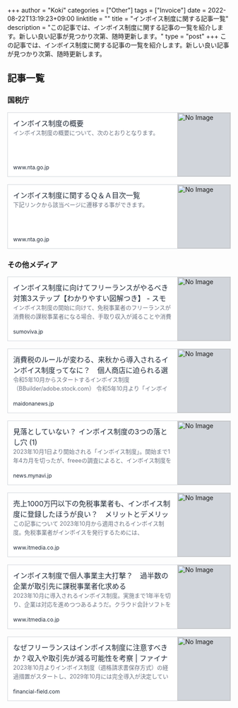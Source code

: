 +++
author = "Koki"
categories = ["Other"]
tags = ["Invoice"]
date = 2022-08-22T13:19:23+09:00
linktitle = ""
title = "インボイス制度に関する記事一覧"
description = "この記事では、インボイス制度に関する記事の一覧を紹介します。新しい良い記事が見つかり次第、随時更新します。"
type = "post"
+++
この記事では、インボイス制度に関する記事の一覧を紹介します。新しい良い記事が見つかり次第、随時更新します。

## 記事一覧

### 国税庁

<a href="https://www.nta.go.jp/taxes/shiraberu/zeimokubetsu/shohi/keigenzeiritsu/invoice_about.htm" target="_blank" rel="noopener noreferrer" style="all: unset; cursor: pointer;" >
<div style="width: 100%; max-width: 36rem; height: 9rem; border-width: 1px; border-style: solid; border-color: rgb(209, 213, 219); display: flex; background-color: rgb(255, 255, 255);" onMouseOut="this.style.background='rgb(255, 255, 255)'" onMouseOver="this.style.background='rgb(243, 244, 246)'">
  <div style="padding: 0.75rem; width: 75%; display: flex; flex-direction: column; justify-content: space-between;">
    <div>
      <div style="color: rgb(31, 41, 55); font-size: 1.0rem; line-height: 1.5rem; max-height: 3.0rem; overflow: hidden;">インボイス制度の概要</div>
      <div style="font-size: 0.8rem; line-height: 1.25rem; max-height: 2.5rem; color: rgb(107, 114, 128); overflow: hidden; text-overflow: ellipsis;">インボイス制度の概要について、次のとおりとなります。</div>
    </div>
    <div style="font-size: 0.75rem; line-height: 1rem; color: rgb(31, 41, 55);">www.nta.go.jp</div>
  </div>
  <div style="border-left-width: 1px; width: 25%;">
    <img src=undefined alt="No Image" style="object-fit: cover; width: 100%; height: 100%; background-color: rgb(209, 213, 219);" loading="lazy" />
  </div>
</div></a>

<br>

<a href="https://www.nta.go.jp/taxes/shiraberu/zeimokubetsu/shohi/keigenzeiritsu/qa_invoice_mokuji.htm" target="_blank" rel="noopener noreferrer" style="all: unset; cursor: pointer;" >
<div style="width: 100%; max-width: 36rem; height: 9rem; border-width: 1px; border-style: solid; border-color: rgb(209, 213, 219); display: flex; background-color: rgb(255, 255, 255);" onMouseOut="this.style.background='rgb(255, 255, 255)'" onMouseOver="this.style.background='rgb(243, 244, 246)'">
  <div style="padding: 0.75rem; width: 75%; display: flex; flex-direction: column; justify-content: space-between;">
    <div>
      <div style="color: rgb(31, 41, 55); font-size: 1.0rem; line-height: 1.5rem; max-height: 3.0rem; overflow: hidden;">インボイス制度に関するＱ＆Ａ目次一覧</div>
      <div style="font-size: 0.8rem; line-height: 1.25rem; max-height: 2.5rem; color: rgb(107, 114, 128); overflow: hidden; text-overflow: ellipsis;">下記リンクから該当ページに遷移する事ができます。</div>
    </div>
    <div style="font-size: 0.75rem; line-height: 1rem; color: rgb(31, 41, 55);">www.nta.go.jp</div>
  </div>
  <div style="border-left-width: 1px; width: 25%;">
    <img src=undefined alt="No Image" style="object-fit: cover; width: 100%; height: 100%; background-color: rgb(209, 213, 219);" loading="lazy" />
  </div>
</div></a>

### その他メディア

<a href="https://sumoviva.jp/article/1018370" target="_blank" rel="noopener noreferrer" style="all: unset; cursor: pointer;" >
<div style="width: 100%; max-width: 36rem; height: 9rem; border-width: 1px; border-style: solid; border-color: rgb(209, 213, 219); display: flex; background-color: rgb(255, 255, 255);" onMouseOut="this.style.background='rgb(255, 255, 255)'" onMouseOver="this.style.background='rgb(243, 244, 246)'">
  <div style="padding: 0.75rem; width: 75%; display: flex; flex-direction: column; justify-content: space-between;">
    <div>
      <div style="color: rgb(31, 41, 55); font-size: 1.0rem; line-height: 1.5rem; max-height: 3.0rem; overflow: hidden;">インボイス制度に向けてフリーランスがやるべき対策3ステップ【わかりやすい図解つき】 - スモビバ！</div>
      <div style="font-size: 0.8rem; line-height: 1.25rem; max-height: 2.5rem; color: rgb(107, 114, 128); overflow: hidden; text-overflow: ellipsis;">インボイス制度の開始に向けて、免税事業者のフリーランスが消費税の課税事業者になる場合、手取り収入が減ることや消費税申告の手間なども複合で判断する必要があります。インボイス制度の対応などを具体例と図解でわかりやすく説明します。</div>
    </div>
    <div style="font-size: 0.75rem; line-height: 1rem; color: rgb(31, 41, 55);">sumoviva.jp</div>
  </div>
  <div style="border-left-width: 1px; width: 25%;">
    <img src=https://sumoviva.jp/wp-content/uploads/2022/06/c36a6474ffa30f6dd10f603e6bd07226.jpg alt="No Image" style="object-fit: cover; width: 100%; height: 100%; background-color: rgb(209, 213, 219);" loading="lazy" />
  </div>
</div></a>

<br>

<a href="https://maidonanews.jp/article/14651198" target="_blank" rel="noopener noreferrer" style="all: unset; cursor: pointer;" >
<div style="width: 100%; max-width: 36rem; height: 9rem; border-width: 1px; border-style: solid; border-color: rgb(209, 213, 219); display: flex; background-color: rgb(255, 255, 255);" onMouseOut="this.style.background='rgb(255, 255, 255)'" onMouseOver="this.style.background='rgb(243, 244, 246)'">
  <div style="padding: 0.75rem; width: 75%; display: flex; flex-direction: column; justify-content: space-between;">
    <div>
      <div style="color: rgb(31, 41, 55); font-size: 1.0rem; line-height: 1.5rem; max-height: 3.0rem; overflow: hidden;">消費税のルールが変わる、来秋から導入されるインボイス制度ってなに？　個人商店に迫られる選択｜まいどなニュース</div>
      <div style="font-size: 0.8rem; line-height: 1.25rem; max-height: 2.5rem; color: rgb(107, 114, 128); overflow: hidden; text-overflow: ellipsis;"> 令和5年10月からスタートするインボイス制度（BBuilder/adobe.stock.com） 令和5年10月より「インボイス制度」がスタートする。消費税に関する制度だが、一般消費者にとって直接的には影響ない。最も大きな影響を受け...</div>
    </div>
    <div style="font-size: 0.75rem; line-height: 1rem; color: rgb(31, 41, 55);">maidonanews.jp</div>
  </div>
  <div style="border-left-width: 1px; width: 25%;">
    <img src=https://public.potaufeu.asahi.com/9af7-p/picture/26913848/913e67e2dfd93bf58a8291ec27a953db.jpg alt="No Image" style="object-fit: cover; width: 100%; height: 100%; background-color: rgb(209, 213, 219);" loading="lazy" />
  </div>
</div></a>

<br>

<a href="https://news.mynavi.jp/techplus/article/20220620-2369292/" target="_blank" rel="noopener noreferrer" style="all: unset; cursor: pointer;" >
<div style="width: 100%; max-width: 36rem; height: 9rem; border-width: 1px; border-style: solid; border-color: rgb(209, 213, 219); display: flex; background-color: rgb(255, 255, 255);" onMouseOut="this.style.background='rgb(255, 255, 255)'" onMouseOver="this.style.background='rgb(243, 244, 246)'">
  <div style="padding: 0.75rem; width: 75%; display: flex; flex-direction: column; justify-content: space-between;">
    <div>
      <div style="color: rgb(31, 41, 55); font-size: 1.0rem; line-height: 1.5rem; max-height: 3.0rem; overflow: hidden;">見落としていない？ インボイス制度の3つの落とし穴 (1)</div>
      <div style="font-size: 0.8rem; line-height: 1.25rem; max-height: 2.5rem; color: rgb(107, 114, 128); overflow: hidden; text-overflow: ellipsis;">2023年10月1日より開始される「インボイス制度」。開始まで1年4カ月を切ったが、freeeの調査によると、インボイス制度を理解している経理・財務担当はわずか3割程度にとどまっている。さらに理解している経理・財務担当にも知識の偏りが見られ、多大な負荷が発生する業務を見落としている可能性が高い。本稿では、インボイス制度は一体どのような制度なのかを一から説明し、経理・財務担当が見落としているかもしれない3つの落とし穴についても触れる。</div>
    </div>
    <div style="font-size: 0.75rem; line-height: 1rem; color: rgb(31, 41, 55);">news.mynavi.jp</div>
  </div>
  <div style="border-left-width: 1px; width: 25%;">
    <img src=https://news.mynavi.jp/techplus/article/20220620-2369292/ogp_images/ogp.jpg alt="No Image" style="object-fit: cover; width: 100%; height: 100%; background-color: rgb(209, 213, 219);" loading="lazy" />
  </div>
</div></a>

<br>

<a href="https://www.itmedia.co.jp/business/articles/2206/03/news002.html" target="_blank" rel="noopener noreferrer" style="all: unset; cursor: pointer;" >
<div style="width: 100%; max-width: 36rem; height: 9rem; border-width: 1px; border-style: solid; border-color: rgb(209, 213, 219); display: flex; background-color: rgb(255, 255, 255);" onMouseOut="this.style.background='rgb(255, 255, 255)'" onMouseOver="this.style.background='rgb(243, 244, 246)'">
  <div style="padding: 0.75rem; width: 75%; display: flex; flex-direction: column; justify-content: space-between;">
    <div>
      <div style="color: rgb(31, 41, 55); font-size: 1.0rem; line-height: 1.5rem; max-height: 3.0rem; overflow: hidden;">売上1000万円以下の免税事業者も、インボイス制度に登録したほうが良い？　メリットとデメリットを解説</div>
      <div style="font-size: 0.8rem; line-height: 1.25rem; max-height: 2.5rem; color: rgb(107, 114, 128); overflow: hidden; text-overflow: ellipsis;">この記事について
2023年10月から適用されるインボイス制度。免税事業者がインボイスを発行するためには、</div>
    </div>
    <div style="font-size: 0.75rem; line-height: 1rem; color: rgb(31, 41, 55);">www.itmedia.co.jp</div>
  </div>
  <div style="border-left-width: 1px; width: 25%;">
    <img src=https://image.itmedia.co.jp/business/articles/2206/03/cover_news002.jpg alt="No Image" style="object-fit: cover; width: 100%; height: 100%; background-color: rgb(209, 213, 219);" loading="lazy" />
  </div>
</div></a>

<br>

<a href="https://www.itmedia.co.jp/business/articles/2206/01/news043.html" target="_blank" rel="noopener noreferrer" style="all: unset; cursor: pointer;" >
<div style="width: 100%; max-width: 36rem; height: 9rem; border-width: 1px; border-style: solid; border-color: rgb(209, 213, 219); display: flex; background-color: rgb(255, 255, 255);" onMouseOut="this.style.background='rgb(255, 255, 255)'" onMouseOver="this.style.background='rgb(243, 244, 246)'">
  <div style="padding: 0.75rem; width: 75%; display: flex; flex-direction: column; justify-content: space-between;">
    <div>
      <div style="color: rgb(31, 41, 55); font-size: 1.0rem; line-height: 1.5rem; max-height: 3.0rem; overflow: hidden;">インボイス制度で個人事業主大打撃？　過半数の企業が取引先に課税事業者化求める</div>
      <div style="font-size: 0.8rem; line-height: 1.25rem; max-height: 2.5rem; color: rgb(107, 114, 128); overflow: hidden; text-overflow: ellipsis;">2023年10月に導入されるインボイス制度。実施まで1年半を切り、企業は対応を進めつつあるようだ。クラウド会計ソフトを提供するfreeeが</div>
    </div>
    <div style="font-size: 0.75rem; line-height: 1rem; color: rgb(31, 41, 55);">www.itmedia.co.jp</div>
  </div>
  <div style="border-left-width: 1px; width: 25%;">
    <img src=https://image.itmedia.co.jp/business/articles/2206/01/cover_news043.jpg alt="No Image" style="object-fit: cover; width: 100%; height: 100%; background-color: rgb(209, 213, 219);" loading="lazy" />
  </div>
</div></a>

<br>

<a href="https://financial-field.com/tax/entry-143220" target="_blank" rel="noopener noreferrer" style="all: unset; cursor: pointer;" >
<div style="width: 100%; max-width: 36rem; height: 9rem; border-width: 1px; border-style: solid; border-color: rgb(209, 213, 219); display: flex; background-color: rgb(255, 255, 255);" onMouseOut="this.style.background='rgb(255, 255, 255)'" onMouseOver="this.style.background='rgb(243, 244, 246)'">
  <div style="padding: 0.75rem; width: 75%; display: flex; flex-direction: column; justify-content: space-between;">
    <div>
      <div style="color: rgb(31, 41, 55); font-size: 1.0rem; line-height: 1.5rem; max-height: 3.0rem; overflow: hidden;">なぜフリーランスはインボイス制度に注意すべきか？収入や取引先が減る可能性を考察 | ファイナンシャルフィールド</div>
      <div style="font-size: 0.8rem; line-height: 1.25rem; max-height: 2.5rem; color: rgb(107, 114, 128); overflow: hidden; text-overflow: ellipsis;">2023年10月よりインボイス制度（適格請求書保存方式）の経過措置がスタートし、2029年10月には完全導入が決定しています。しかし、インボイス制度が施行されると、多くのフリーランスが収入や取引先を失う可能性があることをご存じでしょうか。 今回は、なぜインボイス制度でフリーランスの収入や取引先が減る可能性があるのかを、インボイス制度の概要を交えながら解説します。</div>
    </div>
    <div style="font-size: 0.75rem; line-height: 1rem; color: rgb(31, 41, 55);">financial-field.com</div>
  </div>
  <div style="border-left-width: 1px; width: 25%;">
    <img src=https://financial-field.com/wp/wp-content/uploads/2022/05/shutterstock_2103254561-1.jpg alt="No Image" style="object-fit: cover; width: 100%; height: 100%; background-color: rgb(209, 213, 219);" loading="lazy" />
  </div>
</div></a>
